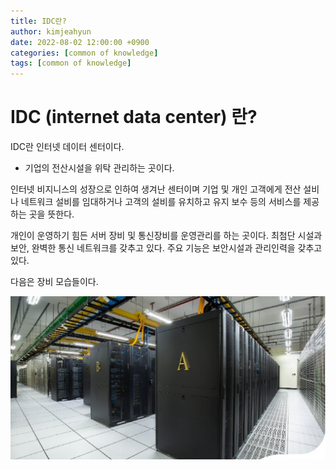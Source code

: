 ```yaml
---
title: IDC란?
author: kimjeahyun
date: 2022-08-02 12:00:00 +0900
categories: [common of knowledge]
tags: [common of knowledge]
---
```


# IDC (internet data center) 란?

IDC란 인터넷 데이터 센터이다.
- 기업의 전산시설을 위탁 관리하는 곳이다.

인터넷 비지니스의 성장으로 인하여 생겨난 센터이며  기업 및 개인 고객에게 전산 설비나 네트워크 설비를 임대하거나 고객의 설비를 유치하고 유지 보수 등의 서비스를 제공하는 곳을 뜻한다.

개인이 운영하기 힘든 서버 장비 및 통신장비를 운영관리를 하는 곳이다. 
최첨단 시설과 보안, 완벽한 통신 네트워크를 갖추고 있다. 주요 기능은 보안시설과 관리인력을 갖추고 있다. 

다음은 장비 모습들이다.

![IDC](../../img/common/idc.png)


